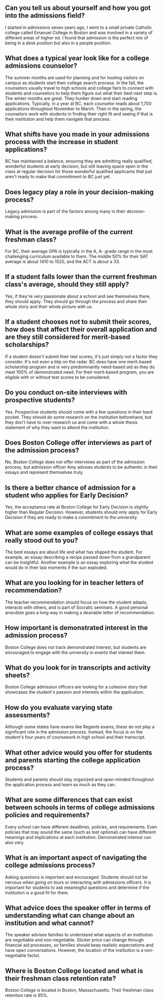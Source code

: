 ## Can you tell us about yourself and how you got into the admissions field?
I started in admissions seven years ago, I went to a small private Catholic college called Emanuel College in Boston and was involved in a variety of different areas of higher ed. I found that admission is the perfect mix of being in a desk position but also in a people position.

## What does a typical year look like for a college admissions counselor?
The summer months are used for planning and for hosting visitors on campus as students start their college search process. In the fall, the counselors usually travel to high schools and college fairs to connect with students and counselors to help them figure out what their best next step is. The winter months are great. They hunker down and start reading applications. Typically, in a year at BC, each counselor reads about 1,700 applications throughout November to March. Then in the spring, the counselors work with students in finding their right fit and seeing if that is their institution and help them navigate that process.

## What shifts have you made in your admissions process with the increase in student applications?
BC has maintained a balance, ensuring they are admitting really qualified, wonderful students at early decision, but still leaving space open in the class at regular decision for those wonderful qualified applicants that just aren't ready to make that commitment to BC just yet.

## Does legacy play a role in your decision-making process?
Legacy admission is part of the factors among many in their decision-making process.

## What is the average profile of the current freshman class?
For BC, their average GPA is typically in the A, A- grade range in the most challenging curriculum available to them. The middle 50% for their SAT average is about 1410 to 1520, and the ACT is about a 33.

## If a student falls lower than the current freshman class's average, should they still apply?
Yes, if they're very passionate about a school and see themselves there, they should apply. They should go through the process and share their whole story and their whole picture with us.

## If a student chooses not to submit their scores, how does that affect their overall application and are they still considered for merit-based scholarships?
If a student doesn't submit their test scores, it's just simply not a factor they consider. It's not even a blip on the radar. BC does have one merit-based scholarship program and is very predominantly need-based aid as they do meet 100% of demonstrated need. For their merit-based program, you are eligible with or without test scores to be considered.

## Do you conduct on-site interviews with prospective students?
Yes. Prospective students should come with a few questions in their back pocket. They should do some research on the institution beforehand, but they don't have to over-research us and come with a whole thesis statement of why they want to attend the institution.

## Does Boston College offer interviews as part of the admission process?
No, Boston College does not offer interviews as part of the admission process, but admission officer Amy advises students to be authentic in their essays and represent themselves truly.

## Is there a better chance of admission for a student who applies for Early Decision?
Yes, the acceptance rate at Boston College for Early Decision is slightly higher than Regular Decision. However, students should only apply for Early Decision if they are ready to make a commitment to the university.

## What are some examples of college essays that really stood out to you?
The best essays are about life and what has shaped the student. For example, an essay describing a recipe passed down from a grandparent can be insightful. Another example is an essay exploring what the student would do in their last moments if the sun exploded.

## What are you looking for in teacher letters of recommendation?
The teacher recommendation should focus on how the student adapts, interacts with others, and is part of Socratic seminars. A good personal anecdote goes a long way in making a desirable letter of recommendation.

## How important is demonstrated interest in the admission process?
Boston College does not track demonstrated interest, but students are encouraged to engage with the university in events that interest them.

## What do you look for in transcripts and activity sheets?
Boston College admission officers are looking for a cohesive story that showcases the student's passion and interests within the application.

## How do you evaluate varying state assessments?
Although some states have exams like Regents exams, these do not play a significant role in the admission process. Instead, the focus is on the student's four years of coursework in high school and their transcript.

## What other advice would you offer for students and parents starting the college application process?
Students and parents should stay organized and open-minded throughout the application process and learn as much as they can.

## What are some differences that can exist between schools in terms of college admissions policies and requirements?
Every school can have different deadlines, policies, and requirements. Even policies that may sound the same (such as test optional) can have different meanings and implications at each institution. Demonstrated interest can also vary. 

## What is an important aspect of navigating the college admissions process?
Asking questions is important and encouraged. Students should not be nervous when going on tours or interacting with admissions officers. It is important for students to ask meaningful questions and determine if the institution is a good fit for them. 

## What advice does the speaker offer in terms of understanding what can change about an institution and what cannot?
The speaker advises families to understand what aspects of an institution are negotiable and non-negotiable. Sticker price can change through financial aid processes, so families should keep realistic expectations and have open conversations. However, the location of the institution is a non-negotiable factor. 

## Where is Boston College located and what is their freshman class retention rate?
Boston College is located in Boston, Massachusetts. Their freshman class retention rate is 95%.

